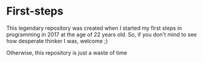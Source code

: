 # First-steps

This legendary repository was created when I started my first steps in programming in 2017 at the age of 22 years old. 
So, if you don't mind to see how desperate thinker I was, welcome ;) 


Otherwise, this repository is just a waste of time
